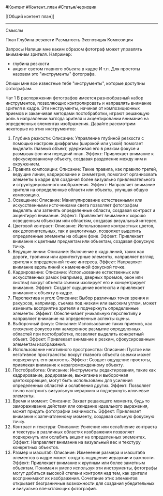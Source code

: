 #Контент #Контент_план #Статья/черновик 

[[Общий контент план]]
_______
Смыслы




План
Глубина резкости
Размытость
Экспозиция
Композиция






Запросы
Напиши мне каким образом фотограф может управлять вниманием зрителя. 
Например:
- глубина резкости
- акцент светом главного объекта в кадре
И т.п.
Для простоты назовем это "инструменты" фотографа.

Опиши мне все известные тебе "инструменты", которые доступны фотографам.

Чат 1
В распоряжении фотографов имеется разнообразный набор инструментов, позволяющих контролировать и направлять внимание зрителя в кадре. Эти инструменты, начиная от композиционных приемов и заканчивая методами постобработки, играют решающую роль в направлении взгляда зрителя и акцентировании внимания на определенных элементах изображения. Давайте рассмотрим некоторые из этих инструментов:

1. Глубина резкости:
Описание: Управление глубиной резкости с помощью настроек диафрагмы (широкой или узкой) помогает выделить главный объект, удерживая его в резком фокусе и размывая фон или передний план.
Эффект: Привлекает внимание к сфокусированному объекту, создавая разделение между ним и окружением.
2. Правила композиции:
Описание: Такие правила, как правило третей, ведущие линии, кадрирование и симметрия, помогают организовать элементы в кадре для создания более визуально привлекательного и структурированного изображения.
Эффект: Направляет внимание зрителя на определенные области или объекты, улучшая общую композицию.
3. Освещение:
Описание: Манипулирование естественными или искусственными источниками света позволяет фотографам выделять или затенять определенные области, создавая контраст и акцентируя внимание.
Эффект: Привлекает внимание к хорошо освещенным объектам или областям, создавая визуальный интерес.
4. Цветовой контраст:
Описание: Использование контрастных цветов, как дополнительных, так и аналогичных, позволяет выделить определенные элементы на общем фоне.
Эффект: Привлекает внимание к цветным предметам или объектам, создавая фокусную точку.
5. Ведущие линии:
Описание: Включение в кадр линий, таких как дороги, тропинки или архитектурные элементы, направляет взгляд зрителя к определенной точке интереса.
Эффект: Направляет внимание вдоль линий к намеченной фокусной точке.
6. Кадрирование:
Описание: Использование естественных или искусственных рамок (например, дверных проемов, окон или листвы) вокруг объекта съемки изолирует его и концентрирует внимание.
Эффект: Создает ощущение контекста и привлекает внимание к объекту в кадре.
7. Перспектива и угол:
Описание: Выбор различных точек зрения и ракурсов, например, съемка под низким или высоким углом, может изменить восприятие зрителя и подчеркнуть определенные элементы.
Эффект: Обеспечивает уникальную перспективу и направляет внимание на определенные аспекты сцены.
8. Выборочный фокус:
Описание: Использование таких приемов, как сложение фокусов или намеренное размытие определенных областей при постобработке, позволяет выделить конкретный объект.
Эффект: Привлекает внимание к резким, сфокусированным элементам изображения.
9. Использование негативного пространства:
Описание: Пустое или негативное пространство вокруг главного объекта съемки может подчеркнуть его важность.
Эффект: Создает ощущение простоты, привлекая внимание к незагроможденному объекту.
10. Постобработка:
Описание: Инструменты редактирования, такие как кадрирование, додирование, выжигание и выборочная цветокоррекция, могут быть использованы для усиления определенных областей и ослабления других.
Эффект: Позволяет точно настроить визуальную иерархию и подчеркнуть ключевые элементы.
11. Время и момент:
Описание: Захват решающего момента, будь то замораживание действия или ожидание идеального выражения, может придать фотографии значимость.
Эффект: Привлекает внимание к запечатленному моменту, создавая сильную фокусную точку.
12. Контраст и текстура:
Описание: Усиление или ослабление контраста и текстуры в различных областях изображения позволяет подчеркнуть или ослабить акцент на определенных элементах.
Эффект: Направляет внимание на визуальный вес и текстуру конкретных объектов.
13. Размер и масштаб:
Описание: Изменение размера и масштаба элементов в кадре может создать ощущение иерархии и важности.
Эффект: Привлекает внимание к крупным или более заметным объектам.
Понимая и умело используя эти инструменты, фотографы могут добиться высокой степени контроля над тем, как зрители воспринимают их изображения. Сочетание этих элементов открывает безграничные возможности для создания убедительных и визуально впечатляющих фотографий.




